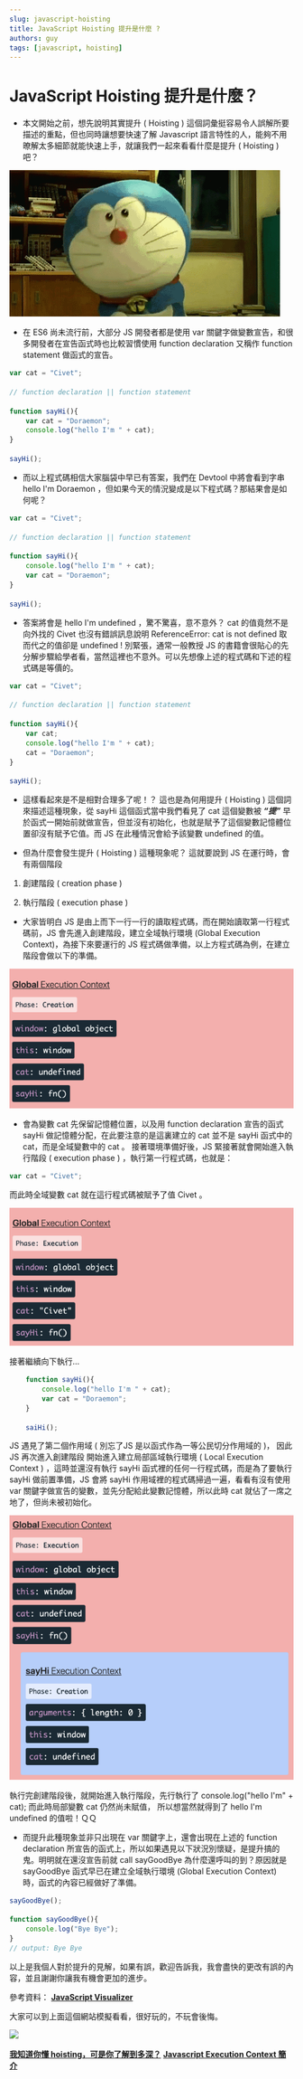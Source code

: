 ```yaml
---
slug: javascript-hoisting 
title: JavaScript Hoisting 提升是什麼 ?
authors: guy
tags: [javascript, hoisting]
---
```


# JavaScript Hoisting 提升是什麼？

* 本文開始之前，想先說明其實提升 ( Hoisting ) 這個詞彙挺容易令人誤解所要描述的重點，但也同時讓想要快速了解 Javascript 語言特性的人，能夠不用暸解太多細節就能快速上手，就讓我們一起來看看什麼是提升 ( Hoisting )吧？

![](./01.gif)

* 在 ES6 尚未流行前，大部分 JS 開發者都是使用 var 關鍵字做變數宣告，和很多開發者在宣告函式時也比較習慣使用 function declaration 又稱作 function statement 做函式的宣告。

```javascript
var cat = "Civet";

// function declaration || function statement

function sayHi(){
    var cat = "Doraemon";
    console.log("hello I'm " + cat);
}

sayHi();
```

* 而以上程式碼相信大家腦袋中早已有答案，我們在 Devtool 中將會看到字串 hello I'm Doraemon ，但如果今天的情況變成是以下程式碼？那結果會是如何呢？

```javascript
var cat = "Civet";

// function declaration || function statement

function sayHi(){
    console.log("hello I'm " + cat);
    var cat = "Doraemon";
}

sayHi();
```

* 答案將會是 hello I'm undefined ，驚不驚喜，意不意外？
cat 的值竟然不是向外找的 Civet 也沒有錯誤訊息說明 ReferenceError: cat is not defined 取而代之的值卻是 undefined !
別緊張，通常一般教授 JS 的書籍會很貼心的先分解步驟給學者看，當然這裡也不意外。可以先想像上述的程式碼和下述的程式碼是等價的。

```javascript
var cat = "Civet";

// function declaration || function statement

function sayHi(){
    var cat;
    console.log("hello I'm " + cat);
    cat = "Doraemon";
}

sayHi();
```

* 這樣看起來是不是相對合理多了呢！？
這也是為何用提升 ( Hoisting ) 這個詞來描述這種現象，從 sayHi 這個函式當中我們看見了 cat 這個變數被 ***“提”*** 早於函式一開始前就做宣告，但並沒有初始化，也就是賦予了這個變數記憶體位置卻沒有賦予它值。而 JS 在此種情況會給予該變數 undefined 的值。

* 但為什麼會發生提升 ( Hoisting ) 這種現象呢？
這就要說到 JS 在運行時，會有兩個階段

 1. 創建階段 ( creation phase )

 2. 執行階段 ( execution phase )

* 大家皆明白 JS 是由上而下一行一行的讀取程式碼，而在開始讀取第一行程式碼前，JS 會先進入創建階段，建立全域執行環境 (Global Execution Context)，為接下來要運行的 JS 程式碼做準備，以上方程式碼為例，在建立階段會做以下的準備。

![](./02.png)

* 會為變數 cat 先保留記憶體位置，以及用 function declaration 宣告的函式 sayHi 做記憶體分配，在此要注意的是這裏建立的 cat 並不是 sayHi 函式中的 cat，而是全域變數中的 cat 。
接著環境準備好後，JS 緊接著就會開始進入執行階段 ( execution phase ) ，執行第一行程式碼，也就是：

```javascript
var cat = "Civet";
```

而此時全域變數 cat 就在這行程式碼被賦予了值 Civet 。

![](./03.png)

接著繼續向下執行…

```javascript
    function sayHi(){
        console.log("hello I'm " + cat);
        var cat = "Doraemon";
    }

    saiHi();
```

JS 遇見了第二個作用域 ( 別忘了JS 是以函式作為一等公民切分作用域的 )，
因此 JS 再次進入創建階段 開始進入建立局部區域執行環境 ( Local Execution Context ) ，這時並還沒有執行 sayHi 函式裡的任何一行程式碼，而是為了要執行 sayHi 做前置準備，JS 會將 sayHi 作用域裡的程式碼掃過一遍，看看有沒有使用 var 關鍵字做宣告的變數，並先分配給此變數記憶體，所以此時 cat 就佔了一席之地了，但尚未被初始化。

![](./04.png)

執行完創建階段後，就開始進入執行階段，先行執行了
console.log("hello I'm" + cat); 而此時局部變數 cat 仍然尚未賦值，
所以想當然就得到了 hello I'm undefined 的值啦！ＱＱ

* 而提升此種現象並非只出現在 var 關鍵字上，還會出現在上述的 function declaration 所宣告的函式上，所以如果遇見以下狀況別懷疑，是提升搞的鬼。明明就在還沒宣告前就 call sayGoodBye 為什麼還呼叫的到？原因就是 sayGoodBye 函式早已在建立全域執行環境 (Global Execution Context) 時，函式的內容已經做好了準備。

```javascript
sayGoodBye();

function sayGoodBye(){
    console.log("Bye Bye");
}
// output: Bye Bye
```

以上是我個人對於提升的見解，如果有誤，歡迎告訴我，我會盡快的更改有誤的內容，並且謝謝你讓我有機會更加的進步。

參考資料：
[**JavaScript Visualizer**](https://ui.dev/javascript-visualizer/)

大家可以到上面這個網站模擬看看，很好玩的，不玩會後悔。

![](https://cdn-images-1.medium.com/max/2000/1*AB0NgDRXwFnZnqshg2hXyw.gif)

[**我知道你懂 hoisting，可是你了解到多深？**](https://blog.techbridge.cc/2018/11/10/javascript-hoisting/)
[**Javascript Execution Context 簡介**](https://medium.com/digital-dance/javascript%E5%9F%B7%E8%A1%8C%E7%92%B0%E5%A2%83-execution-context-%E7%B0%A1%E4%BB%8B-672185ed6bf4)